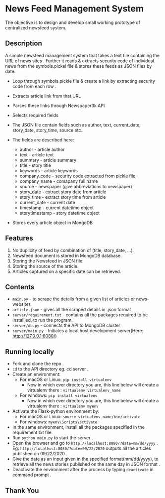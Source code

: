 # News Feed Management System
The objective is to design and develop small working prototype of centralized newsfeed system.
## Description
A simple newsfeed management system that takes a text file containing the URL of news sites . 
Further it reads & extracts security code of individual news from the symbols.pickel file & stores 
these feeds as JSON files by date.
- Loop through symbols.pickle file & create a link by extracting security code from each row .
- Extracts article link from that URL
- Parses these links through Newspaper3k API
- Selects required fields
- The JSON file contain fields such as author, text, current_date, story_date, story_time, source etc..
- The fields are described here:
  - author - article author
  - text - article text 
  - summary - article summary 
  - title - story title 
  - keywords - article keywords 
  - company_code - security code extracted from pickle file    
  - company_name - comapany full name          
  - source - newspaper (give abbreviations to newspaper)  
  - story_date - extract story date from article  
  - story_time - extract story time from article  
  - current_date - current date
  - timestamp - current datetime object 
  - storytimestamp - story datetime object

- Stores every article object in MongoDB

## Features
1. No duplicity of feed by combination of (title, story_date, …).
2. Newsfeed document is stored in MongoDB database.
3. Storing the Newsfeed in JSON file.
4. Storing the source of the article.
5. Articles captured on a specific date can be retrieved.

## Contents
- `main.py` - to scrape the details from a given list of articles or news-websites
- `article.json` - gives all the scraped details in .json format
- `server/requirement.txt` - contains all the packages required to be installled, to run the program.
- `server/db.py` - connects the API to MongoDB cluster
- `server/main.py` - Initiates a local host development server(Here: http://127.0.0.1:8080/)

## Running locally
- Fork and clone the repo .
- `cd` to the API directory eg. cd server .
- Create an environment:
   - For macOS or Linux: `pip install virtualenv`
      - Now in which ever directory you are, this line below will create a virtualenv there : `virtualenv virtualenv_name`
   - For windows:  `pip install virtualenv`
      - Now in which ever directory you are, this line below will create a virtualenv there : `virtualenv myenv`
- Activate the Flask-python environment by:
   - For macOS or Linux: `source virtualenv_name/bin/activate`
   - For windows: `myenv\Scripts\activate`
- In the same environment, install all the packages specified in the requirement.txt file.
- Run `python main.py` to start the server .
- Open the browser and go to `http://localhost:8080/?date=mm/dd/yyyy` .
   Eg: `http://localhost:8080/?date=09/22/2020` outputs all the articles published on 09/22/2020 .
- Give the date as an input given in the specified format(mm/dd/yyyy), to retrieve all the news stories published on the same day in JSON format .
- Deactivate the environment after the process by typing `deactivate` in command prompt .

## Thank You
